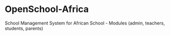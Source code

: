OpenSchool-Africa
=================

School Management System for African School - Modules (admin, teachers, students, parents)
